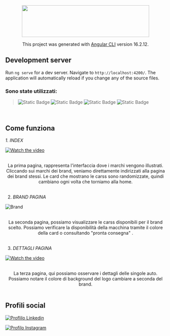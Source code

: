 
<div  align="center" >
 <img src="https://gabrieleromanato.com/content/uploads/2023/12/angular-logo-1.png" width="400" height="100" /> 

  This project was generated with [Angular CLI](https://github.com/angular/angular-cli) version 16.2.12. 
</div>


<h2 > Development server </h2>

Run `ng serve` for a dev server. Navigate to `http://localhost:4200/`. The application will automatically reload if you change any of the source files.


<h3> Sono state utilizzati: </h3>

> ![Static Badge](https://img.shields.io/badge/HTML-%23E34F26?style=for-the-badge&logo=html5&labelColor=black)  ![Static Badge](https://img.shields.io/badge/SCSS-%23CC6699?style=for-the-badge&logo=SASS&labelColor=black)
   ![Static Badge](https://img.shields.io/badge/Bootstrap-%237952B3?style=for-the-badge&logo=Bootstrap&labelColor=black)   ![Static Badge](https://img.shields.io/badge/TypeScript-%233178C6?style=for-the-badge&logo=typescript&labelColor=black)

<br> 

<h2 > Come funziona </h2>

 _1. INDEX_

[![Watch the video]()](https://github.com/felicecesarano/FS0124/assets/157897660/f13fe7b3-29b7-4817-ba32-e861ef949081)

<br>

<div  align="center" >
La prima pagina, rappresenta l'interfaccia dove i marchi vengono illustrati. Cliccando sui marchi dei brand, veniamo direttamente indirizzati alla pagina dei brand stessi. 
Le card che mostrano le carss sono randomizzate, quindi cambiano ogni volta che torniamo alla home. 
</div>

<br>

 2. _BRAND PAGINA_

  
![Brand](https://github.com/felicecesarano/FS0124/assets/157897660/301ea65a-e81e-4357-aebf-4d53606f1f14)

<br>

<div  align="center" >
La seconda pagina, possiamo visualizzare le carss disponibili per il brand scelto. Possiamo verificare la disponibilità della macchina tramite il colore della card o consultando "pronta consegna" . 
</div>


<br> 

 3. _DETTAGLI PAGINA_

[![Watch the video]()](https://github.com/felicecesarano/FS0124/assets/157897660/82da2a55-2073-4a7c-959f-48469b93f1c7)



<br>


<div  align="center" >
La terza pagina, qui possiamo osservare i dettagli delle singole auto. Possiamo notare il colore di background del logo cambiare a seconda del brand.  
</div>

<br> 

<h2> Profili social </h2>

<a href="https://www.linkedin.com/in/felice-cesarano-570049233/"> ![Proflilo Linkedin](https://img.shields.io/badge/linkedin-%230A66C2?style=for-the-badge&logo=linkedin&logoColor=%230A66C2&labelColor=white&color=black) </a> 

<a href="https://www.instagram.com/cciracan/"> ![Profilo Instagram](https://img.shields.io/badge/instagram-%23E4405F?style=for-the-badge&logo=instagram&logoColor=%23E4405F&labelColor=white&color=black)
 </a> 




